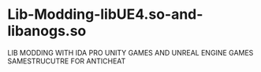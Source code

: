 # Lib-Modding-libUE4.so-and-libanogs.so
LIB MODDING WITH IDA PRO  UNITY GAMES AND UNREAL ENGINE GAMES SAMESTRUCUTRE FOR ANTICHEAT
